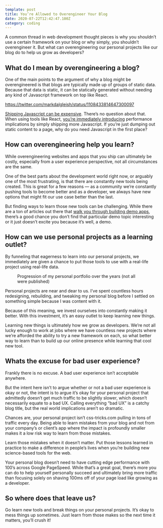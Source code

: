 ```yaml
---
template: post
title: You’re Allowed to Overengineer Your Blog
date: 2020-07-22T12:42:47.100Z
category: coding
---
```

A common thread in web development thought pieces is why you shouldn’t use a certain framework on your blog or why simply, you shouldn’t overengineer it. But what can overengineering our personal projects like our blog do to help us grow as developers?

## What do I mean by overengineering a blog?

One of the main points to the argument of why a blog might be overengineered is that blogs are typically made up of groups of static data. Because that data is static, it can be statically generated without needing any kind of Javascript framework on top like React.

https://twitter.com/markdalgleish/status/1108433814647300097

[Shipping Javascript can be expensive](https://medium.com/@addyosmani/the-cost-of-javascript-in-2018-7d8950fbb5d4). There’s no question about that. When using tools like React, [you’re immediately introducing](https://iainbean.com/posts/2020/your-blog-doesnt-need-a-javascript-framework/) performance implications by simply shipping more Javascript. If you’re just dumping out static content to a page, why do you need Javascript in the first place?

## How can overengineering help you learn?

While overengineering websites and apps that you ship can ultimately be costly, especially from a user experience perspective, not all circumstances are the same.

One of the best parts about the development world right now, or arguably one of the most frustrating, is that there are constantly new tools being created. This is great for a few reasons — as a community we’re constantly pushing tools to become better and as a developer, we always have new options that might fit our use case better than the last.

But finding ways to learn those new tools can be challenging. While there are a ton of articles out there that [walk you through building demo apps](https://www.freecodecamp.org/news/author/colbyfayock/), there’s a good chance you don’t find that particular demo topic interesting or it just doesn’t excite you because it’s well, a demo.

## How can we use personal projects as a learning outlet?

By funneling that eagerness to learn into our personal projects, we immediately are given a chance to put those tools to use with a real-life project using real-life data.

<figure><img src="/assets/colby-fayock-portfolio.jpg" alt="" /><figcaption>Progression of my personal portfolio over the years (not all were published)</figcaption></figure>

Personal projects are near and dear to us. I’ve spent countless hours redesigning, rebuilding, and tweaking my personal blog before I settled on something simple because I was content with it.

Because of this meaning, we invest ourselves into constantly making it better. With this investment, it’s an easy outlet to keep learning new things.

Learning new things is ultimately how we grow as developers. We’re not all lucky enough to work at jobs where we have countless new projects where we’re afforded the ability to try a new framework on each, so what better way to learn than to build up our online presence while learning that cool new tool.

## Whats the excuse for bad user experience?

Frankly there is no excuse. A bad user experience isn’t acceptable anywhere.

But the intent here isn’t to argue whether or not a bad user experience is okay or not, the intent is to argue it’s okay for your personal project that admittedly doesn’t get much traffic to be slightly slower, which doesn’t necessarily equate to a bad UX. Calling everything “bad UX” is a catchy blog title, but the real world implications aren’t so dramatic.

Chances are, your personal project isn’t css-tricks.com pulling in tons of traffic every day. Being able to learn mistakes from your blog and not from your company’s or client’s app where the impact is profoundly smaller makes it a low risk way to learn from those mistakes.

Learn those mistakes when it doesn’t matter. Put those lessons learned in practice to make a difference in people’s lives when you’re building new science-based tools for the web.

Your personal blog doesn’t need to have cutting edge performance with 100’s across Google PageSpeed. While that’s a great goal, there’s more you can do to help yourself personally succeed and ultimately bring more traffic than focusing solely on shaving 100ms off of your page load like growing as a developer.

## So where does that leave us?

Go learn new tools and break things on your personal projects. It’s okay to mess things up sometimes. Just learn from those makes so the next time it matters, you’ll crush it!